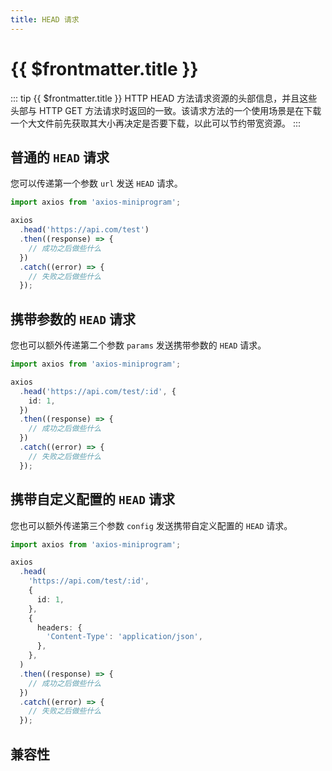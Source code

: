 ```yaml
---
title: HEAD 请求
---
```


# {{ $frontmatter.title }}

::: tip {{ $frontmatter.title }}
HTTP HEAD 方法请求资源的头部信息，并且这些头部与 HTTP GET 方法请求时返回的一致。该请求方法的一个使用场景是在下载一个大文件前先获取其大小再决定是否要下载，以此可以节约带宽资源。
:::

## 普通的 `HEAD` 请求

您可以传递第一个参数 `url` 发送 `HEAD` 请求。

```ts
import axios from 'axios-miniprogram';

axios
  .head('https://api.com/test')
  .then((response) => {
    // 成功之后做些什么
  })
  .catch((error) => {
    // 失败之后做些什么
  });
```

## 携带参数的 `HEAD` 请求

您也可以额外传递第二个参数 `params` 发送携带参数的 `HEAD` 请求。

```ts
import axios from 'axios-miniprogram';

axios
  .head('https://api.com/test/:id', {
    id: 1,
  })
  .then((response) => {
    // 成功之后做些什么
  })
  .catch((error) => {
    // 失败之后做些什么
  });
```

## 携带自定义配置的 `HEAD` 请求

您也可以额外传递第三个参数 `config` 发送携带自定义配置的 `HEAD` 请求。

```ts
import axios from 'axios-miniprogram';

axios
  .head(
    'https://api.com/test/:id',
    {
      id: 1,
    },
    {
      headers: {
        'Content-Type': 'application/json',
      },
    },
  )
  .then((response) => {
    // 成功之后做些什么
  })
  .catch((error) => {
    // 失败之后做些什么
  });
```

## 兼容性

<VPCompatibility wx swan tt='1.0.0' qq tt2 />
